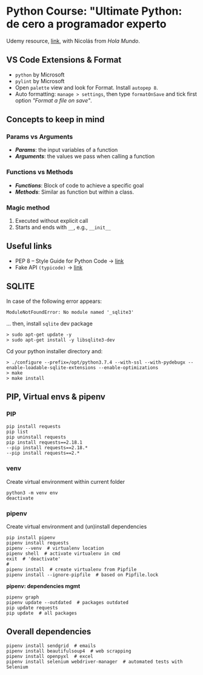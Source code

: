 # Python Course: "Ultimate Python: de cero a programador experto
Udemy resource, [link](https://www.udemy.com/course/ultimate-python-de-cero-a-programador-experto/learn/lecture/36468872#overview), with Nicolás from _Hola Mundo_.

## VS Code Extensions & Format
- `python` by Microsoft
- `pylint` by Microsoft
- Open `palette` view and look for Format. Install `autopep 8`.
- Auto formatting: `manage > settings`, then type `formatOnSave` and tick first option _"Format a file on save"_.


## Concepts to keep in mind
### Params vs Arguments
* **_Params_**: the input variables of a function
* **_Arguments_**: the values we pass when calling a function

### Functions vs Methods
* **_Functions_**: Block of code to achieve a specific goal
* **_Methods_**: Similar as function but within a class.

### Magic method
1. Executed without explicit call
2. Starts and ends with `__`, e.g., `__init__`


## Useful links
- PEP 8 – Style Guide for Python Code -> [link](https://peps.python.org/pep-0008/)
- Fake API `(typicode)` -> [link](https://jsonplaceholder.typicode.com/)



## SQLITE

In case of the following error appears:

```
ModuleNotFoundError: No module named '_sqlite3'
```


... then, install `sqlite` dev package

```
> sudo apt-get update -y
> sudo apt-get install -y libsqlite3-dev
```
Cd your python installer directory and:
```
> ./configure --prefix=/opt/python3.7.4 --with-ssl --with-pydebugx --enable-loadable-sqlite-extensions --enable-optimizations
> make
> make install
```

## PIP, Virtual envs & pipenv

### PIP

```
pip install requests
pip list
pip uninstall requests
pip install requests==2.18.1
--pip install requests==2.18.*
--pip install requests==2.*
```

### venv
Create virtual environment within current folder
```
python3 -m venv env
deactivate
```

### pipenv
Create virtual environment and (un)install dependencies
```
pip install pipenv
pipenv install requests
pipenv --venv  # virtualenv location
pipenv shell  # activate virtualenv in cmd
exit  # 'deactivate'
#
pipenv install  # create virtualenv from Pipfile 
pipenv install --ignore-pipfile  # based on Pipfile.lock
```

**pipenv: dependencies mgmt**
```
pipenv graph
pipenv update --outdated  # packages outdated
pip update requests
pip update  # all packages
```

## Overall dependencies
```
pipenv install sendgrid  # emails
pipenv install beautifulsoup4  # web scrapping
pipenv install openpyxl  # excel
pipenv install selenium webdriver-manager  # automated tests with Selenium
```